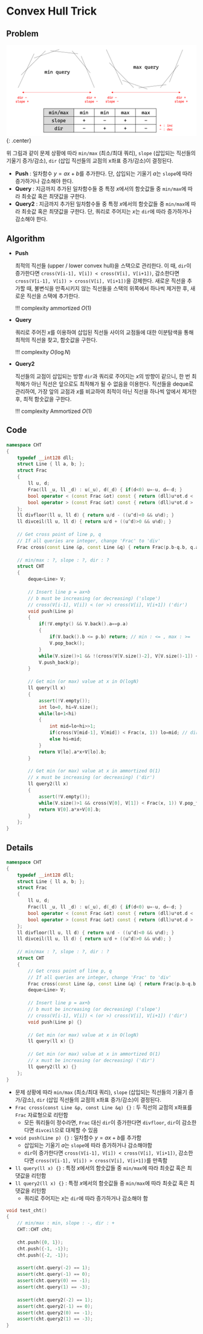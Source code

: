 # Convex Hull Trick

## Problem

![image 1](./1.png){: .center}

위 그림과 같이 문제 상황에 따라 `min/max` (최소/최대 쿼리), `slope` (삽입되는 직선들의 기울기 증가/감소), `dir` (삽입 직선들의 교점의 x좌표 증가/감소)이 결정된다.

- **Push** : 일차함수 $y=ax+b$를 추가한다.
  단, 삽입되는 기울기 $a$는 `slope`에 따라 증가하거나 감소해야 한다.
- **Query** : 지금까지 추가된 일차함수들 중 특정 $x$에서의 함숫값들 중 `min/max`에 따라 최솟값 혹은 최댓값을 구한다.
- **Query2** : 지금까지 추가된 일차함수들 중 특정 $x$에서의 함숫값들 중 `min/max`에 따라 최솟값 혹은 최댓값을 구한다.
  단, 쿼리로 주어지는 $x$는 `dir`에 따라 증가하거나 감소해야 한다.

## Algorithm

- **Push**

    최적의 직선들 (upper / lower convex hull)을 스택으로 관리한다.
    이 때, `dir`이 증가한다면 `cross(V[i-1], V[i]) < cross(V[i], V[i+1])`, 감소한다면 `cross(V[i-1], V[i]) > cross(V[i], V[i+1])`을 강제한다.
    새로운 직선을 추가할 때, 불변식을 만족시키지 않는 직선들을 스택의 위쪽에서 하나씩 제거한 후, 새로운 직선을 스택에 추가한다.

    !!! complexity
        ammortized $O(1)$

- **Query**

    쿼리로 주어진 $x$를 이용하여 삽입된 직선들 사이의 교점들에 대한 이분탐색을 통해 최적의 직선을 찾고, 함숫값을 구한다.
    
    !!! complexity
        $O(\log N)$

- **Query2**

    직선들의 교점이 삽입되는 방향 `dir`과 쿼리로 주어지는 $x$의 방향이 같으니, 한 번 최적해가 아닌 직선은 앞으로도 최적해가 될 수 없음을 이용한다.
    직선들을 deque로 관리하여, 가장 앞의 교점과 $x$를 비교하여 최적이 아닌 직선을 하나씩 앞에서 제거한 후, 최적 함숫값을 구한다.
    
    !!! complexity
        Ammortized $O(1)$

## Code

``` cpp linenums="1" title="cht.cpp"
namespace CHT
{
    typedef __int128 dll;
    struct Line { ll a, b; };
    struct Frac
    {
        ll u, d;
        Frac(ll _u, ll _d) : u(_u), d(_d) { if(d<0) u=-u, d=-d; }
        bool operator < (const Frac &ot) const { return (dll)u*ot.d < (dll)ot.u*d; }
        bool operator > (const Frac &ot) const { return (dll)u*ot.d > (dll)ot.u*d; }
    };
    ll divfloor(ll u, ll d) { return u/d - ((u^d)<0 && u%d); }
    ll divceil(ll u, ll d) { return u/d + ((u^d)>0 && u%d); }

    // Get cross point of line p, q
    // If all queries are integer, change 'Frac' to 'div'
    Frac cross(const Line &p, const Line &q) { return Frac(p.b-q.b, q.a-p.a); } // dir + : divfloor, dir - : divceil

    // min/max : ?, slope : ?, dir : ?
    struct CHT
    {
        deque<Line> V;
    
        // Insert line p = ax+b
        // b must be increasing (or decreasing) ('slope')
        // cross(V[i-1], V[i]) < (or >) cross(V[i], V[i+1]) ('dir')
        void push(Line p)
        {
            if(!V.empty() && V.back().a==p.a)
            {
                if(V.back().b <= p.b) return; // min : <= , max : >=
                V.pop_back();
            }
            while(V.size()>1 && !(cross(V[V.size()-2], V[V.size()-1]) < cross(V[V.size()-1], p))) V.pop_back(); // dir + : <, dir - : >
            V.push_back(p);
        }
    
        // Get min (or max) value at x in O(logN)
        ll query(ll x)
        {
            assert(!V.empty());
            int lo=0, hi=V.size();
            while(lo+1<hi)
            {
                int mid=lo+hi>>1;
                if(cross(V[mid-1], V[mid]) < Frac(x, 1)) lo=mid; // dir + : <, dir - : >
                else hi=mid;
            }
            return V[lo].a*x+V[lo].b;
        }
    
        // Get min (or max) value at x in ammortized O(1)
        // x must be increasing (or decreasing) ('dir')
        ll query2(ll x)
        {
            assert(!V.empty());
            while(V.size()>1 && cross(V[0], V[1]) < Frac(x, 1)) V.pop_front(); // dir + : <, dir - : >
            return V[0].a*x+V[0].b;
        }
    };
}
```

## Details

``` cpp linenums="1" title="template"
namespace CHT
{
    typedef __int128 dll;
    struct Line { ll a, b; };
    struct Frac
    {
        ll u, d;
        Frac(ll _u, ll _d) : u(_u), d(_d) { if(d<0) u=-u, d=-d; }
        bool operator < (const Frac &ot) const { return (dll)u*ot.d < (dll)ot.u*d; }
        bool operator > (const Frac &ot) const { return (dll)u*ot.d > (dll)ot.u*d; }
    };
    ll divfloor(ll u, ll d) { return u/d - ((u^d)<0 && u%d); }
    ll divceil(ll u, ll d) { return u/d + ((u^d)>0 && u%d); }

    // min/max : ?, slope : ?, dir : ?
    struct CHT
    {
        // Get cross point of line p, q
        // If all queries are integer, change 'Frac' to 'div'
        Frac cross(const Line &p, const Line &q) { return Frac(p.b-q.b, q.a-p.a); } // dir + : divfloor, dir - : divceil
        deque<Line> V;
    
        // Insert line p = ax+b
        // b must be increasing (or decreasing) ('slope')
        // cross(V[i-1], V[i]) < (or >) cross(V[i], V[i+1]) ('dir')
        void push(Line p) {}
    
        // Get min (or max) value at x in O(logN)
        ll query(ll x) {}
    
        // Get min (or max) value at x in ammortized O(1)
        // x must be increasing (or decreasing) ('dir')
        ll query2(ll x) {}
    };
}
```

- 문제 상황에 따라 `min/max` (최소/최대 쿼리), `slope` (삽입되는 직선들의 기울기 증가/감소), `dir` (삽입 직선들의 교점의 x좌표 증가/감소)이 결정된다.
- `Frac cross(const Line &p, const Line &q) {}` : 두 직선의 교점의 x좌표를 `Frac` 자료형으로 리턴함
    - 모든 쿼리들이 정수라면, `Frac` 대신 `dir`이 증가한다면 `divfloor`, `dir`이 감소한다면 `divceil`으로 대체할 수 있음
- `void push(Line p) {}` : 일차함수 $y=ax+b$를 추가함
    - 삽입되는 기울기 $a$는 `slope`에 따라 증가하거나 감소해야함
    - `dir`이 증가한다면 `cross(V[i-1], V[i]) < cross(V[i], V[i+1])`, 감소한다면 `cross(V[i-1], V[i]) > cross(V[i], V[i+1])`를 만족함
- `ll query(ll x) {}` : 특정 $x$에서의 함숫값들 중 `min/max`에 따라 최솟값 혹은 최댓값을 리턴함
- `ll query2(ll x) {}` : 특정 $x$에서의 함숫값들 중 `min/max`에 따라 최솟값 혹은 최댓값을 리턴함
    - 쿼리로 주어지는 $x$는 `dir`에 따라 증가하거나 감소해야 함

``` cpp linenums="1" title="example"
void test_cht()
{
    // min/max : min, slope : -, dir : +
    CHT::CHT cht;
    
    cht.push({0, 1});
    cht.push({-1, -1});
    cht.push({-2, -1});

    assert(cht.query(-2) == 1);
    assert(cht.query(-1) == 0);
    assert(cht.query(0) == -1);
    assert(cht.query(1) == -3);
    
    assert(cht.query2(-2) == 1);
    assert(cht.query2(-1) == 0);
    assert(cht.query2(0) == -1);
    assert(cht.query2(1) == -3);
}
```
